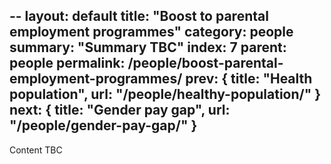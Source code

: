 --
layout: default
title:  "Boost to parental employment programmes"
category: people
summary: "Summary TBC"
index: 7
parent: people
permalink: /people/boost-parental-employment-programmes/
prev: { title: "Health population", url: "/people/healthy-population/" }
next: { title: "Gender pay gap", url: "/people/gender-pay-gap/" }
--
Content TBC